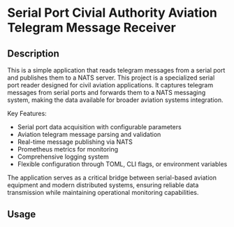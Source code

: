 # Serial Port Civial Authority Aviation Telegram Message Receiver

## Description

This is a simple application that reads telegram messages from a serial port and publishes them to a NATS server.
This project is a specialized serial port reader designed for civil aviation applications. It captures telegram messages from serial ports and forwards them to a NATS messaging system, making the data available for broader aviation systems integration.

Key Features:
- Serial port data acquisition with configurable parameters
- Aviation telegram message parsing and validation
- Real-time message publishing via NATS
- Prometheus metrics for monitoring
- Comprehensive logging system
- Flexible configuration through TOML, CLI flags, or environment variables

The application serves as a critical bridge between serial-based aviation equipment and modern distributed systems, ensuring reliable data transmission while maintaining operational monitoring capabilities.

## Usage